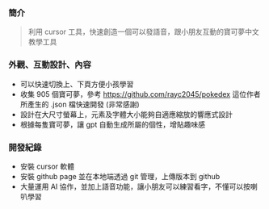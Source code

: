 ### 簡介
> 利用 cursor 工具，快速創造一個可以發語音，跟小朋友互動的寶可夢中文教學工具

### 外觀、互動設計、內容
- 可以快速切換上、下頁方便小孩學習
- 收集 905 個寶可夢，參考 https://github.com/rayc2045/pokedex 這位作者所產生的 .json 檔快速開發 (非常感謝)
- 設計在大尺寸螢幕上，元素及字體大小能夠自適應縮放的響應式設計
- 根據每隻寶可夢，讓 gpt 自動生成所屬的個性，增貼趣味感

### 開發紀錄
- 安裝 cursor 軟體
- 安裝 github page 並在本地端透過 git 管理，上傳版本到 github
- 大量運用 AI 協作，並加上語音功能，讓小朋友可以練習看字，不懂可以按喇叭學習
